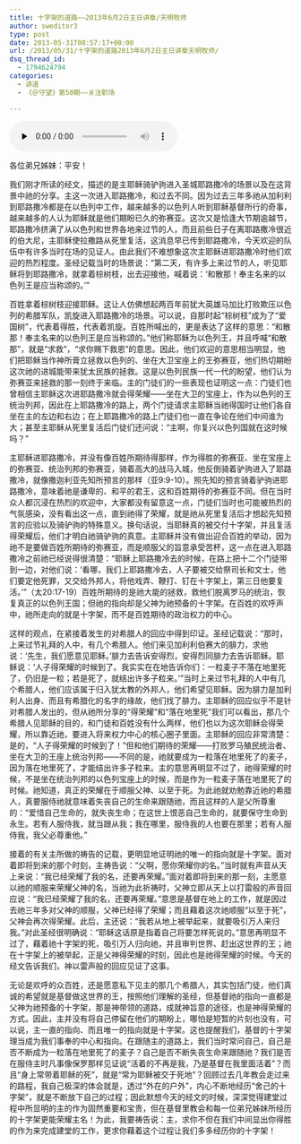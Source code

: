 ```yaml
---
title: 十字架的道路——2013年6月2日主日讲章/天明牧师
author: sweditor3
type: post
date: 2013-05-31T08:57:17+00:00
url: /2013/05/31/十字架的道路2013年6月2日主日讲章天明牧师/
dsq_thread_id:
  - 1794624794
categories:
  - 讲道
  - 《＠守望》第50期——关注职场

---
```

<div id="c-8406" class="grandmp3">
  <audio src="https://t5.shwchurch.org/wp-content/uploads/2013/05/20130531165123754.mp3" controls false preload="none" autobuffer="false"></audio>
</div>

各位弟兄姊妹：平安！

我们刚才所读的经文，描述的是主耶稣骑驴驹进入圣城耶路撒冷的场景以及在这背景中祂的分享。主这一次进入耶路撒冷，和过去不同。因为过去三年多祂从加利利到耶路撒冷都是在以色列中工作，越来越多的以色列人听到耶稣基督所行的奇事，越来越多的人认为耶稣就是他们期盼已久的弥赛亚。这次又是恰逢大节期逾越节，耶路撒冷挤满了从以色列和世界各地来过节的人，而且前些日子在离耶路撒冷很近的伯大尼，主耶稣使拉撒路从死里复活，这消息早已传到耶路撒冷，今天欢迎的队伍中有许多当时在场的见证人。由此我们不难想象这次主耶稣进耶路撒冷时他们欢迎的热烈程度。圣经记载当时的场景说：“第二天，有许多上来过节的人，听见耶稣将到耶路撒冷，就拿着棕树枝，出去迎接他，喊着说：‘和散那！奉主名来的以色列王是应当称颂的。’”

百姓拿着棕树枝迎接耶稣。这让人仿佛想起两百年前犹大英雄马加比打败欺压以色列的希腊军队，凯旋进入耶路撒冷的场景。可以说，自那时起“棕树枝”成为了“爱国树”，代表着得胜，代表着凯旋。百姓所喊出的，更是表达了这样的意思：“和散那！奉主名来的以色列王是应当称颂的。”他们称耶稣为以色列王，并且呼喊“和散那”，就是“求救”，“求你赐下救恩”的意思。因此，他们欢迎的意思相当明显，他们把耶稣当作神所膏立拯救以色列的、坐在大卫宝座上的王弥赛亚，他们热切期盼这次祂的进城能带来犹太民族的拯救。这是以色列民族一代一代的盼望，他们认为弥赛亚来拯救的那一刻终于来临。主的门徒们的一些表现也证明这一点：门徒们也曾相信主耶稣这次进耶路撒冷就会得荣耀——坐在大卫的宝座上，作为以色列的王统治列邦，因此在上耶路撒冷的路上，两个门徒请求主耶稣当祂得国时让他们各自坐在主的左边和右边；在上耶路撒冷的路上门徒们也一直在争论在他们中间谁为大；甚至主耶稣从死里复活后门徒们还问说：“主啊，你复兴以色列国就在这时候吗？”

主耶稣进耶路撒冷，并没有像百姓所期待得那样，作为得胜的弥赛亚、坐在宝座上的弥赛亚、统治列邦的弥赛亚，骑着高大的战马入城，他反倒骑着驴驹进入了耶路撒冷，就像撒迦利亚先知所预言的那样（亚9:9-10）。照先知的预言骑着驴驹进耶路撒冷，意味着祂是谦卑的、和平的君王，这和百姓期待的弥赛亚不同。但在当时众人都沉浸在热烈的欢迎中，大家都没有留意这一点，门徒们当时也可能被热烈的气氛感染，没有看出这一点，直到祂得了荣耀，就是祂从死里复活后才想起先知预言的应验以及骑驴驹的特殊意义。换句话说，当耶稣真的被交付十字架，并且复活得荣耀后，他们才明白祂骑驴驹的真意。主耶稣并没有做出迎合百姓的举动，因为祂不是要做百姓所期待的弥赛亚，而是顺服父的旨意承受苦杯，这一点在进入耶路撒冷之前祂已经说得很清楚：“耶稣上耶路撒冷去的时候，在路上把十二个门徒带到一边，对他们说：‘看哪，我们上耶路撒冷去，人子要被交给祭司长和文士，他们要定他死罪，又交给外邦人，将他戏弄、鞭打、钉在十字架上，第三日他要复活。’”（太20:17-19）百姓所期待的是祂大能的拯救，救他们脱离罗马的统治，恢复真正的以色列王国；但祂的指向却是父神为祂预备的十字架。在百姓的欢呼声中，祂所走向的就是十字架，而不是百姓期待的政治权力的中心。

这样的观点，在紧接着发生的对希腊人的回应中得到印证。圣经记载说：“那时，上来过节礼拜的人中，有几个希腊人。他们来见加利利伯赛大的腓力，求他说：‘先生，我们愿意见耶稣。’腓力去告诉安得烈，安得烈同腓力去告诉耶稣。耶稣说：‘人子得荣耀的时候到了。我实实在在地告诉你们：一粒麦子不落在地里死了，仍旧是一粒；若是死了，就结出许多子粒来。’”当时上来过节礼拜的人中有几个希腊人，他们应该属于归入犹太教的外邦人，他们希望见耶稣。因为腓力是加利利人出身、而且有希腊化的名字的缘故，他们找了腓力。主耶稣的回应似乎不是针对希腊人发出的，但从祂所分享的“得荣耀”和“落在地里死”我们可以看出，那几个希腊人见耶稣的目的，和门徒和百姓没有什么两样，他们也以为这次耶稣会得荣耀，所以靠近祂，要进入将来权力中心的核心圈子里面。主耶稣的回应非常清楚：是的，“人子得荣耀的时候到了！”但和他们期待的荣耀——打败罗马殖民统治者、坐在大卫的王座上统治列邦——不同的是，祂就要成为一粒落在地里死了的麦子，因为落在地里死了，才能结出许多子粒来。主的意思再明显不过了，祂得荣耀的时候，不是坐在统治列邦的以色列宝座上的时候，而是作为一粒麦子落在地里死了的时候。祂知道，真正的荣耀在于顺服父神、以至于死。为此祂就劝勉靠近祂的希腊人，真要服侍祂就意味着失丧自己的生命来跟随祂，而且这样的人是父所尊重的：“爱惜自己生命的，就失丧生命；在这世上恨恶自己生命的，就要保守生命到永生。若有人服侍我，就当跟从我；我在哪里，服侍我的人也要在那里；若有人服侍我，我父必尊重他。”

接着的有关主所做的祷告的记载，更明显地证明祂的唯一的指向就是十字架。面对着即将到来的那个时刻，主祷告说：“父啊，愿你荣耀你的名。”当时就有声音从天上来说：“我已经荣耀了我的名，还要再荣耀。”面对着即将到来的那一刻，主愿意以祂的顺服来荣耀父神的名，当祂为此祈祷时，父神立即从天上以打雷般的声音回应说：“我已经荣耀了我的名，还要再荣耀。”意思是基督在地上的工作，就是因过去祂三年多对父神的顺服，父神已经得了荣耀；而且藉着这次祂顺服“以至于死”，父神会再次得荣耀。此后，主还说：“我若从地上被举起来，就要吸引万人来归我。”对此圣经很明确说：“耶稣这话原是指着自己将要怎样死说的。”意思再明显不过了，藉着祂十字架的死，吸引万人归向祂，并且审判世界、赶出这世界的王；祂在十字架上的被举起，正是父神得荣耀的时刻，因此也是祂得荣耀的时候。今天的经文告诉我们，神以雷声般的回应见证了这事。

无论是欢呼的众百姓，还是愿意私下见主的那几个希腊人，其实包括门徒，他们真诚的希望就是基督做这世界的王，按照他们理解的圣经，但基督祂的指向一直都是父神为祂预备的十字架，那是神带领的道路，成就神旨意的途径，也是神得荣耀的方式。因此，主并没有将自己停留在他们的期盼上，哪怕是短暂的片刻也没有，可以说，主一直的指向、而且唯一的指向就是十字架。这也提醒我们，基督的十字架理当成为我们事奉的中心和指向。在跟随主的道路上，我们当时常问自己，自己是否不断成为一粒落在地里死了的麦子？自己是否不断失丧生命来跟随祂？我们是否在服侍主时凡事像保罗那样见证说“活着的不再是我，乃是基督在我里面活着”？而且“身上常带着耶稣的死”，就是“常为耶稣被交于死地”？回顾过去几年教会走过来的路程，我自己极深的体会就是，透过“外在的户外”，内心不断地经历“舍己的十字架”，就是不断放下自己的过程；因此默想今天的经文的时候，深深觉得建堂过程中所显明的主的作为固然重要和宝贵，但在基督里教会和每一位弟兄姊妹所经历的十字架更能荣耀主名！为此，我要祷告说：主，求你不但在我们中间显出你得胜的作为来完成建堂的工作，更求你藉着这个过程让我们多多经历你的十字架！